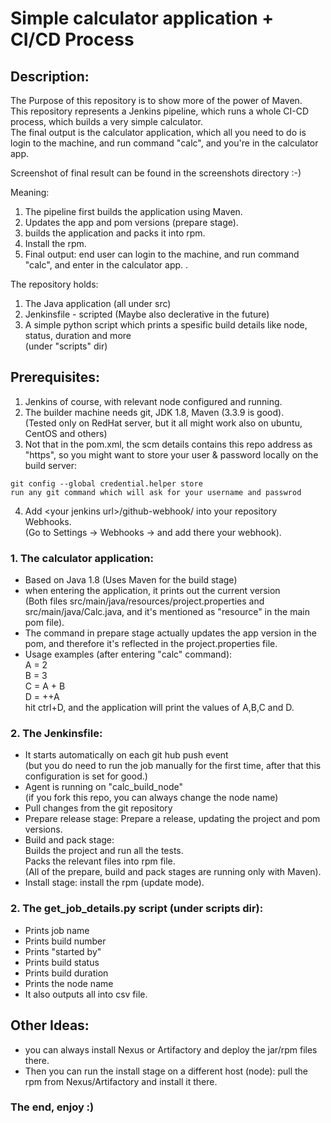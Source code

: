 # Simple calculator application + CI/CD Process

## Description:

The Purpose of this repository is to show more of the power of Maven.  
This repository represents a Jenkins pipeline, which runs a whole CI-CD process, which builds a very simple calculator.  
The final output is the calculator application, which all you need to do is login to the machine, and run command "calc", and you're in the calculator app. 

Screenshot of final result can be found in the screenshots directory :-)

Meaning:
1. The pipeline first builds the application using Maven.
2. Updates the app and pom versions (prepare stage).
3. builds the application and packs it into rpm.
4. Install the rpm.
5. Final output: end user can login to the machine, and run command "calc", and enter in the calculator app. .

The repository holds:
1. The Java application (all under src)
2. Jenkinsfile - scripted (Maybe also declerative in the future)
3. A simple python script which  prints a spesific build details like node, status, duration and more  
(under "scripts" dir)

## Prerequisites:
1. Jenkins of course, with relevant node configured and running.
2. The builder machine needs git, JDK 1.8, Maven (3.3.9 is good).  
(Tested only on RedHat server, but it all might work also on ubuntu, CentOS and others)
3. Not that in the pom.xml, the scm details contains this repo address as "https", so you might want to store your user & password locally on the build server:  
```
git config --global credential.helper store  
run any git command which will ask for your username and passwrod
```
4. Add \<your jenkins url\>/github-webhook/ into your repository Webhooks.  
(Go to Settings -> Webhooks -> and add there your webhook).

### 1. The calculator application:
* Based on Java 1.8 (Uses Maven for the build stage)
* when entering the application, it prints out the current version  
(Both files src/main/java/resources/project.properties and src/main/java/Calc.java, and it's mentioned as "resource" in the main pom file).
* The command in prepare stage actually updates the app version in the pom, and therefore it's reflected in the project.properties file.
* Usage examples (after entering "calc" command):  
A = 2  
B = 3  
C = A + B  
D = ++A  
hit ctrl+D, and the application will print the values of A,B,C and D.  

### 2. The Jenkinsfile:
* It starts automatically on each git hub push event  
(but you do need to run the job manually for the first time, after that this configuration is set for good.)
* Agent is running on "calc_build_node"  
(if you fork this repo, you can always change the node name)
* Pull changes from the git repository
* Prepare release stage: Prepare a release, updating the project and pom versions.
* Build and pack stage:  
Builds the project and run all the tests.  
Packs the relevant files into rpm file.  
(All of the prepare, build and pack stages are running only with Maven).
* Install stage: install the rpm (update mode).

### 2. The get_job_details.py script (under scripts dir):
* Prints job name
* Prints build number
* Prints "started by"
* Prints build status
* Prints build duration
* Prints the node name
* It also outputs all into csv file.

## Other Ideas:
* you can always install Nexus or Artifactory and deploy the jar/rpm files there.
* Then you can run the install stage on a different host (node): pull the rpm from Nexus/Artifactory and install it there.

### The end, enjoy :)

